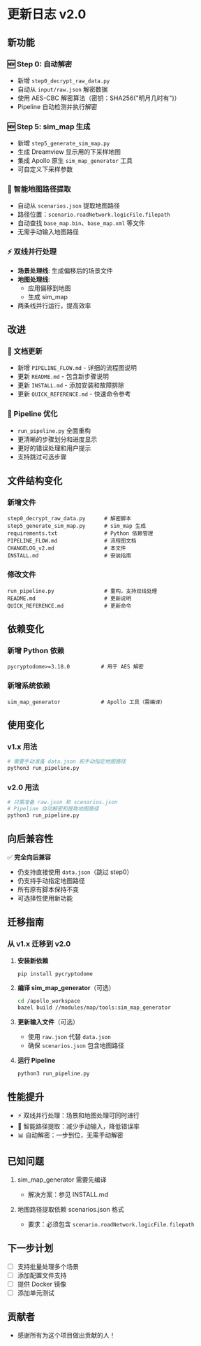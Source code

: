 # 更新日志 v2.0

## 新功能

### 🆕 Step 0: 自动解密
- 新增 `step0_decrypt_raw_data.py`
- 自动从 `input/raw.json` 解密数据
- 使用 AES-CBC 解密算法（密钥：SHA256("明月几时有")）
- Pipeline 自动检测并执行解密

### 🆕 Step 5: sim_map 生成
- 新增 `step5_generate_sim_map.py`
- 生成 Dreamview 显示用的下采样地图
- 集成 Apollo 原生 `sim_map_generator` 工具
- 可自定义下采样参数

### 🚀 智能地图路径提取
- 自动从 `scenarios.json` 提取地图路径
- 路径位置：`scenario.roadNetwork.logicFile.filepath`
- 自动查找 `base_map.bin`、`base_map.xml` 等文件
- 无需手动输入地图路径

### ⚡ 双线并行处理
- **场景处理线**: 生成偏移后的场景文件
- **地图处理线**:
  - 应用偏移到地图
  - 生成 sim_map
- 两条线并行运行，提高效率

## 改进

### 📝 文档更新
- 新增 `PIPELINE_FLOW.md` - 详细的流程图说明
- 更新 `README.md` - 包含新步骤说明
- 更新 `INSTALL.md` - 添加安装和故障排除
- 更新 `QUICK_REFERENCE.md` - 快速命令参考

### 🔧 Pipeline 优化
- `run_pipeline.py` 全面重构
- 更清晰的步骤划分和进度显示
- 更好的错误处理和用户提示
- 支持跳过可选步骤

## 文件结构变化

### 新增文件
```
step0_decrypt_raw_data.py      # 解密脚本
step5_generate_sim_map.py      # sim_map 生成
requirements.txt               # Python 依赖管理
PIPELINE_FLOW.md               # 流程图文档
CHANGELOG_v2.md                # 本文件
INSTALL.md                     # 安装指南
```

### 修改文件
```
run_pipeline.py                # 重构，支持双线处理
README.md                      # 更新说明
QUICK_REFERENCE.md             # 更新命令
```

## 依赖变化

### 新增 Python 依赖
```
pycryptodome>=3.18.0          # 用于 AES 解密
```

### 新增系统依赖
```
sim_map_generator             # Apollo 工具（需编译）
```

## 使用变化

### v1.x 用法
```bash
# 需要手动准备 data.json 和手动指定地图路径
python3 run_pipeline.py
```

### v2.0 用法
```bash
# 只需准备 raw.json 和 scenarios.json
# Pipeline 自动解密和提取地图路径
python3 run_pipeline.py
```

## 向后兼容性

✅ **完全向后兼容**
- 仍支持直接使用 `data.json`（跳过 step0）
- 仍支持手动指定地图路径
- 所有原有脚本保持不变
- 可选择性使用新功能

## 迁移指南

### 从 v1.x 迁移到 v2.0

1. **安装新依赖**
   ```bash
   pip install pycryptodome
   ```

2. **编译 sim_map_generator**（可选）
   ```bash
   cd /apollo_workspace
   bazel build //modules/map/tools:sim_map_generator
   ```

3. **更新输入文件**（可选）
   - 使用 `raw.json` 代替 `data.json`
   - 确保 `scenarios.json` 包含地图路径

4. **运行 Pipeline**
   ```bash
   python3 run_pipeline.py
   ```

## 性能提升

- ⚡ 双线并行处理：场景和地图处理可同时进行
- 🎯 智能路径提取：减少手动输入，降低错误率
- 📊 自动解密：一步到位，无需手动解密

## 已知问题

1. sim_map_generator 需要先编译
   - 解决方案：参见 INSTALL.md

2. 地图路径提取依赖 scenarios.json 格式
   - 要求：必须包含 `scenario.roadNetwork.logicFile.filepath`

## 下一步计划

- [ ] 支持批量处理多个场景
- [ ] 添加配置文件支持
- [ ] 提供 Docker 镜像
- [ ] 添加单元测试

## 贡献者

- 感谢所有为这个项目做出贡献的人！
